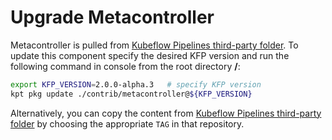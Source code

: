 # Upgrade Metacontroller

Metacontroller is pulled from [Kubeflow Pipelines third-party folder](https://github.com/kubeflow/pipelines/tree/master/manifests/kustomize/third-party/metacontroller). To update this component specify the desired KFP version and run the following command in console from the root directory **/**:

```bash
export KFP_VERSION=2.0.0-alpha.3   # specify KFP version
kpt pkg update ./contrib/metacontroller@${KFP_VERSION}
```

Alternatively, you can copy the content from [Kubeflow Pipelines third-party folder](https://github.com/kubeflow/pipelines/tree/master/manifests/kustomize/third-party/metacontroller) by choosing the appropriate `TAG` in that repository.


